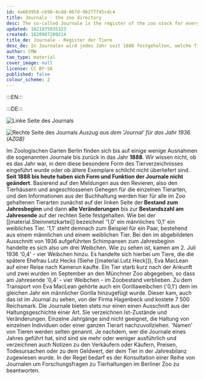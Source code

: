 ```yaml
---
id: 4a663958-cb98-4cdd-967d-9b277f45cdc4
title: Journals - the zoo directory
desc: The so-called Journale is the register of the zoo stock for every year
updated: 1621975035323
created: 1620987289214
title_de: Journale - Register der Tiere
desc_de: In Journalen wird jedes Jahr seit 1888 festgehalten, welche Tiere in den Zoo kamen oder ihn verließen.
author: CMW
tao_type: material
cover_image: null
license: CC BY-SA
published: false
colour_scheme: 2
---
```



:::EN:::


:::DE:::

![Linke Seite des Journals](/images/cmw/Journal_1936_l.jpg)

![Rechte Seite des Journals](/images/cmw/Journal_1936_r.jpg)
_Auszug aus dem 'Journal' für das Jahr 1936. (AZGB)_

Im Zoologischen Garten Berlin finden sich bis auf einige wenige Ausnahmen die sogenannten Journale bis zurück in das Jahr **1888**. Wir wissen nicht, ob es das Jahr war, in dem diese besondere Form des Tierverzeichnisses eingeführt wurde oder ob ältere Exemplare schlicht nicht überliefert sind. **Seit 1888 bis heute haben sich Form und Funktion der Journale nicht geändert**. Basierend auf den Meldungen aus den Revieren, also den Tierhäusern und angeschlossenen Gehegen für die einzelnen Tierarten, und den Informationen aus der Buchhaltung werden hier für alle im Zoo gehaltenen Tierarten zunächst auf der linken Seite der **Bestand zum Jahresbeginn** und dann **alle Veränderungen** bis zur **Bestandszahl am Jahresende** auf der rechten Seite festgehalten. Wie bei der [[material.Steinmetzkartei]] bezeichnet '1,0' ein männliches '0,1' ein weibliches Tier. '1,1' steht demnach zum Beispiel für ein Paar, bestehend aus einem männlichen und einem weiblichen Tier. Bei den im abgebildeten Ausschnitt von 1936 aufgeführten Schimpansen zum Jahresbeginn handelte es sich also um drei Weibchen. Wie zu sehen ist, kamen am 2. Juli 1936 '0,4' - vier Weibchen hinzu. Es handelte sich hierbei um Tiere, die die spätere Ehefrau Lutz Hecks (Siehe [[material.Lutz Heck]]), Eva MacLean auf einer Reise nach Kamerun kaufte. Ein Tier starb kurz nach der Ankunft und zwei wurden im September an den Münchner Zoo abgegeben, so dass am Jahresende '0,4' - vier Weibchen - im Zoobestand verblieben.
Zu dem Transport von Eva MacLean gehörte auch ein Gorillaweibchen ('0,1') dem im gleichen Jahr ein männlicher Gorilla hinzugefügt wurde. Dieser kam, auch das ist im Journal zu sehen, von der Firma Hagenbeck und kostete 7 500 Reichsmark.
Die Journale bieten stets nur einen einen Ausschnitt aus der Haltungsgeschichte einer Art. Sie verzeichnen Ist-Zustände und Veränderungen. Einzelne Jahrgänge sind nicht geeignet, die Haltung von einzelnen Individuen oder einer ganzen Tierart nachzuvollziehen. 'Namen' von Tieren werden selten genannt. Je nachdem, wer die Journale eines Jahres geführt hat, sind sind sie mehr oder weniger ausführlich und verzeichnen auch Notizen zu den Verkäufern oder Käufern, Preisen, Todesursachen oder zu dem Geldwert, der dem Tier in der Jahresbilanz zugewiesen wurde. In der Regel bedarf es der Konsultation einer Reihe von Journalen um Forschungsfragen zu Tierhaltungen im Berliner Zoo zu beantworten.
